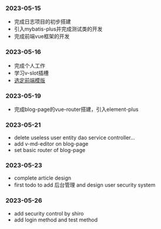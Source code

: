 ### 2023-05-15 
* 完成日志项目的初步搭建
* 引入mybatis-plus并完成测试类的开发
* 完成前端vue框架的开发
### 2023-05-16
* 完成个人工作
* 学习v-slot插槽
* [选定前端模版](https://gitee.com/aqian666/blog?_from=gitee_search#%E9%A1%B9%E7%9B%AE%E7%BB%93%E6%9E%84%E4%BB%8B%E7%BB%8D)

### 2023-05-19
* 完成blog-page的vue-router搭建，引入element-plus

### 2023-05-21
* delete useless user entity dao service controller...
* add v-md-editor on blog-page
* set basic router of blog-page


### 2023-05-23
* complete article design
* first todo  to add 后台管理 and design user security system

### 2023-05-26
* add security control by shiro
* add login method and test method